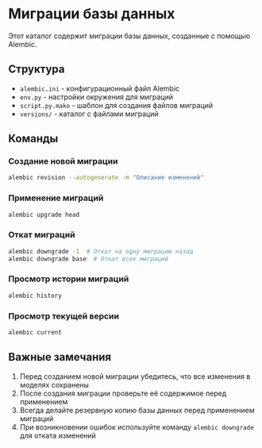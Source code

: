 # Миграции базы данных

Этот каталог содержит миграции базы данных, созданные с помощью Alembic.

## Структура

- `alembic.ini` - конфигурационный файл Alembic
- `env.py` - настройки окружения для миграций
- `script.py.mako` - шаблон для создания файлов миграций
- `versions/` - каталог с файлами миграций

## Команды

### Создание новой миграции

```bash
alembic revision --autogenerate -m "Описание изменений"
```

### Применение миграций

```bash
alembic upgrade head
```

### Откат миграций

```bash
alembic downgrade -1  # Откат на одну миграцию назад
alembic downgrade base  # Откат всех миграций
```

### Просмотр истории миграций

```bash
alembic history
```

### Просмотр текущей версии

```bash
alembic current
```

## Важные замечания

1. Перед созданием новой миграции убедитесь, что все изменения в моделях сохранены
2. После создания миграции проверьте её содержимое перед применением
3. Всегда делайте резервную копию базы данных перед применением миграций
4. При возникновении ошибок используйте команду `alembic downgrade` для отката изменений 